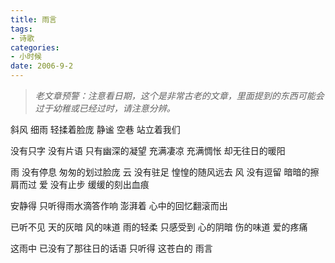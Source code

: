 ```yaml
---
title: 雨言
tags:
- 诗歌
categories:
- 小时候
date: 2006-9-2
---
```


> *老文章预警：注意看日期，这个是非常古老的文章，里面提到的东西可能会过于幼稚或已经过时，请注意分辨。*

斜风 细雨 轻揉着脸庞
 静谧 空巷 站立着我们

没有只字 没有片语 只有幽深的凝望
 充满凄凉 充满惆怅 却无往日的暖阳

雨 没有停息 匆匆的划过脸庞
 云 没有驻足 惶惶的随风远去
 风 没有逗留 暗暗的擦肩而过
 爱 没有止步 缓缓的刻出血痕

安静得 只听得雨水滴答作响
 澎湃着 心中的回忆翻滚而出

已听不见 天的灰暗 风的味道 雨的轻柔
 只感受到 心的阴暗 伤的味道 爱的疼痛

这雨中 已没有了那往日的话语
 只听得 这苍白的 雨言



